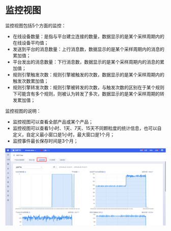 # 监控视图
监控视图包括5个方面的监控：
- 在线设备数量：是指与平台建立连接的数量，数据显示的是某个采样周期内的在线设备平均值；
- 发送到平台的消息数量：上行消息数，数据显示的是某个采样周期内的消息的累加值；
- 平台发出的消息数量：下行消息数，数据显示的是某个采样周期内的消息的累加值；
- 规则引擎触发次数：规则引擎被触发的次数，数据显示的是某个采样周期内的触发次数累加值；
- 规则引擎转发次数：规则引擎被转发的次数，与触发次数的区别在于某个规则下可能含有多个规则，则被认为转发了多次，数据显示的是某个采样周期的转发累加值；

监控视图的说明：
- 监控视图可以查看全部产品或某个产品；
- 监控视图可以查看1小时、1天、7天、15天不同颗粒度的统计信息，也可以自定义，自定义最小窗口是1小时，最大窗口是1个月；
- 监控事件最长保存时间是3个月；


![设备监控](../../images/设备监控.png)
